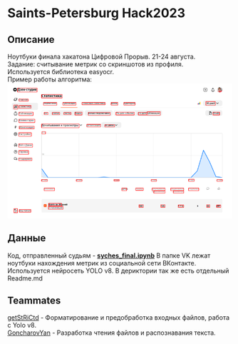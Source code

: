 # Saints-Petersburg Hack2023
## Описание
Ноутбуки финала хакатона Цифровой Прорыв. 21-24 августа.  
Задание: считывание метрик со скриншотов из профиля.  
Используется библиотека easyocr.  
Пример работы алгоритма:  
<img src="https://github.com/getStRiCtd/hak2023/blob/main/Screenshots/download.png">  


## Данные
Код, отправленный судьям - [**syches_final.ipynb**](https://github.com/getStRiCtd/hak2023/blob/main/syches_final.ipynb)
В папке VK лежат ноутбуки нахождения метрик из социальной сети ВКонтакте. Используется нейросеть YOLO v8. В дериктории так же есть отдельный Readme.md

## Teammates 
[getStRiCtd](https://github.com/getStRiCtd) - Форматирование и предобработка входных файлов, работа с Yolo v8.  
[GoncharovYan](https://github.com/GoncharovYan) - Разработка чтения файлов и распознавания текста.

